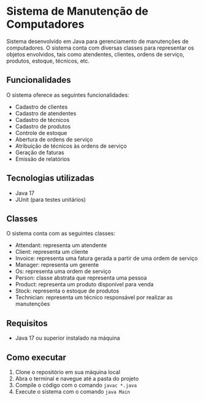 # Sistema de Manutenção de Computadores

Sistema desenvolvido em Java para gerenciamento de manutenções de computadores. O sistema conta com diversas classes para representar os objetos envolvidos, tais como atendentes, clientes, ordens de serviço, produtos, estoque, técnicos, etc.

## Funcionalidades

O sistema oferece as seguintes funcionalidades:

- Cadastro de clientes
- Cadastro de atendentes
- Cadastro de técnicos
- Cadastro de produtos
- Controle de estoque
- Abertura de ordens de serviço
- Atribuição de técnicos às ordens de serviço
- Geração de faturas
- Emissão de relatórios

## Tecnologias utilizadas

- Java 17
- JUnit  (para testes unitários)

## Classes

O sistema conta com as seguintes classes:

- Attendant: representa um atendente
- Client: representa um cliente
- Invoice: representa uma fatura gerada a partir de uma ordem de serviço
- Manager: representa um gerente
- Os: representa uma ordem de serviço
- Person: classe abstrata que representa uma pessoa
- Product: representa um produto disponível para venda
- Stock: representa o estoque de produtos
- Technician: representa um técnico responsável por realizar as manutenções

## Requisitos

- Java 17 ou superior instalado na máquina

## Como executar

1. Clone o repositório em sua máquina local
2. Abra o terminal e navegue até a pasta do projeto
3. Compile o código com o comando `javac *.java`
4. Execute o sistema com o comando `java Main`
